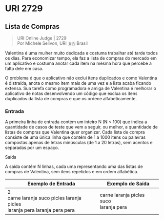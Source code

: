 # URI 2729

## Lista de Compras

>URI Online Judge | 2729  
>Por Michele Selivon, URI :brazil: Brasil

Valentina é uma mulher muito dedicada e costuma trabalhar até tarde todos os dias. Para economizar tempo, ela faz a lista de compras do mercado em um aplicativo e costuma anotar cada item na mesma hora que percebe a falta dele em casa.  

O problema é que o aplicativo não exclui itens duplicados e como Valentina é distraída, anota o mesmo item mais de uma vez e a lista acaba ficando extensa. Sua tarefa como programadora e amiga de Valentina é melhorar o aplicativo de notas desenvolvendo um código que exclua os itens duplicados da lista de compras e que os ordene alfabeticamente.  

### Entrada

A primeira linha de entrada contém um inteiro N (N < 100) que indica a quantidade de casos de teste que vem a seguir, ou melhor, a quantidade de listas de compras que Valentina quer organizar. Cada lista de compra consiste de uma única linha que contém de 1 a 1000 itens ou palavras compostas apenas de letras minúsculas (de 1 a 20 letras), sem acentos e separadas por um espaço.  

Saída

A saída contém N linhas, cada uma representando uma das listas de compras de Valentina, sem itens repetidos e em ordem alfabética.  

|Exemplo de Entrada|Exemplo de Saída|
|-|-|
|2<br>carne laranja suco picles laranja picles<br>laranja pera laranja pera pera|carne laranja picles suco<br>laranja pera|
